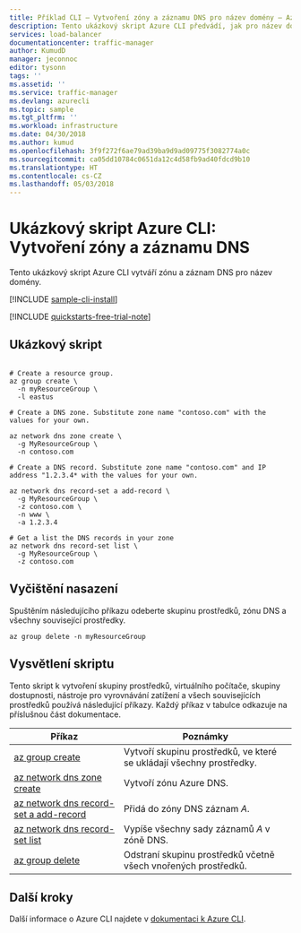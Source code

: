 ```yaml
---
title: Příklad CLI – Vytvoření zóny a záznamu DNS pro název domény – Azure | Microsoft Docs
description: Tento ukázkový skript Azure CLI předvádí, jak pro název domény vytvořit zónu a záznam DNS.
services: load-balancer
documentationcenter: traffic-manager
author: KumudD
manager: jeconnoc
editor: tysonn
tags: ''
ms.assetid: ''
ms.service: traffic-manager
ms.devlang: azurecli
ms.topic: sample
ms.tgt_pltfrm: ''
ms.workload: infrastructure
ms.date: 04/30/2018
ms.author: kumud
ms.openlocfilehash: 3f9f272f6ae79ad39ba9d9ad09775f3082774a0c
ms.sourcegitcommit: ca05dd10784c0651da12c4d58fb9ad40fdcd9b10
ms.translationtype: HT
ms.contentlocale: cs-CZ
ms.lasthandoff: 05/03/2018
---
```

# <a name="azure-cli-script-example-create-a-dns-zone-and-record"></a>Ukázkový skript Azure CLI: Vytvoření zóny a záznamu DNS

Tento ukázkový skript Azure CLI vytváří zónu a záznam DNS pro název domény. 

[!INCLUDE [sample-cli-install](../../../includes/sample-cli-install.md)]

[!INCLUDE [quickstarts-free-trial-note](../../../includes/quickstarts-free-trial-note.md)]

## <a name="sample-script"></a>Ukázkový skript

```azurecli-interactive

# Create a resource group.
az group create \
  -n myResourceGroup \
  -l eastus

# Create a DNS zone. Substitute zone name "contoso.com" with the values for your own.

az network dns zone create \
  -g MyResourceGroup \
  -n contoso.com

# Create a DNS record. Substitute zone name "contoso.com" and IP address "1.2.3.4* with the values for your own.

az network dns record-set a add-record \
  -g MyResourceGroup \
  -z contoso.com \
  -n www \
  -a 1.2.3.4

# Get a list the DNS records in your zone
az network dns record-set list \
  -g MyResourceGroup \ 
  -z contoso.com
```

## <a name="clean-up-deployment"></a>Vyčištění nasazení 

Spuštěním následujícího příkazu odeberte skupinu prostředků, zónu DNS a všechny související prostředky.

```azurecli
az group delete -n myResourceGroup
```

## <a name="script-explanation"></a>Vysvětlení skriptu

Tento skript k vytvoření skupiny prostředků, virtuálního počítače, skupiny dostupnosti, nástroje pro vyrovnávání zatížení a všech souvisejících prostředků používá následující příkazy. Každý příkaz v tabulce odkazuje na příslušnou část dokumentace.

| Příkaz | Poznámky |
|---|---|
| [az group create](/cli/azure/group#az_group_create) | Vytvoří skupinu prostředků, ve které se ukládají všechny prostředky. |
| [az network dns zone create](/cli/azure/network/dns/zone#az-network-dns-zone-create) | Vytvoří zónu Azure DNS. |
| [az network dns record-set a add-record](/cli/azure/network/dns/record-set#az-network-dns-record-set-a-add-record) | Přidá do zóny DNS záznam *A*. |
| [az network dns record-set list](/cli/azure/network/dns/record-set#az-network-dns-record-set-a-list) | Vypíše všechny sady záznamů *A* v zóně DNS. |
| [az group delete](https://docs.microsoft.com/cli/azure/vm/extension#az_vm_extension_set) | Odstraní skupinu prostředků včetně všech vnořených prostředků. |

## <a name="next-steps"></a>Další kroky

Další informace o Azure CLI najdete v [dokumentaci k Azure CLI](https://docs.microsoft.com/cli/azure).

